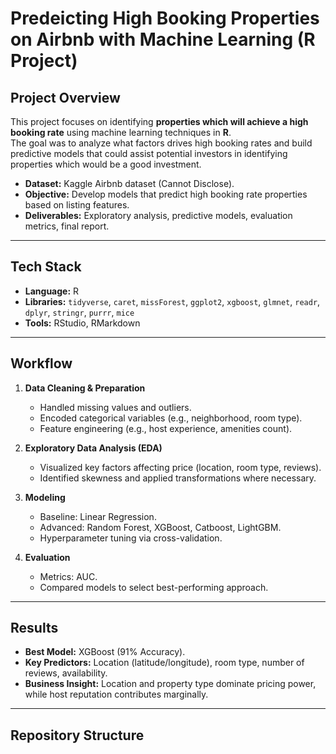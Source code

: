 #  Predeicting High Booking Properties on Airbnb with Machine Learning (R Project)

## Project Overview
This project focuses on identifying **properties which will achieve a high booking rate** using machine learning techniques in **R**.  
The goal was to analyze what factors drives high booking rates and build predictive models that could assist potential investors in identifying properties which would be a good investment.

- **Dataset:** Kaggle Airbnb dataset (Cannot Disclose).  
- **Objective:** Develop models that predict high booking rate properties based on listing features.  
- **Deliverables:** Exploratory analysis, predictive models, evaluation metrics, final report.

---

## Tech Stack
- **Language:** R  
- **Libraries:** `tidyverse`, `caret`, `missForest`, `ggplot2`, `xgboost`, `glmnet`, `readr`, `dplyr`, `stringr`, `purrr`, `mice`       
- **Tools:** RStudio, RMarkdown  

---

## Workflow
1. **Data Cleaning & Preparation**
   - Handled missing values and outliers.
   - Encoded categorical variables (e.g., neighborhood, room type).
   - Feature engineering (e.g., host experience, amenities count).

2. **Exploratory Data Analysis (EDA)**
   - Visualized key factors affecting price (location, room type, reviews).
   - Identified skewness and applied transformations where necessary.

3. **Modeling**
   - Baseline: Linear Regression.  
   - Advanced: Random Forest, XGBoost, Catboost, LightGBM.  
   - Hyperparameter tuning via cross-validation.

4. **Evaluation**
   - Metrics: AUC.  
   - Compared models to select best-performing approach.

---

## Results
- **Best Model:** XGBoost (91% Accuracy).  
- **Key Predictors:** Location (latitude/longitude), room type, number of reviews, availability.  
- **Business Insight:** Location and property type dominate pricing power, while host reputation contributes marginally.  

---

## Repository Structure
